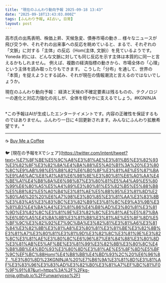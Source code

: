 ```yaml
---
title: "現在のふんわり動向予報 2025-09-18 13:43"
date: "2025-09-18T13:43:03.000Z"
tags: [ふんわり予報, AI占い, 日常]
layout: post
---
```


高市氏の出馬表明、株価上昇、天候急変、債券市場の動き…  様々なニュースが飛び交う中、それぞれの出来事への反応を眺めていると、まるで、それぞれの「文脈」に対する「主体」の反応（Hom(主体, 文脈)）を見ているようです。Yoneda 的には、どんな文脈に対しても同じ反応を示す主体は本質的に同一と言えるかもしれません。  例えば、複数の経済指標の動きから、市場全体の「心理」という主体を読み取ったりもできます。  こうした「分布」を通して、世界の「本質」を捉えようとする試み、それが現在の情報潮流と言えるのではないでしょうか。


現在のふんわり動向予報：
経済と天候の不確定要素は残るものの、テクノロジーの進化と対応力強化の兆しが、全体を穏やかに支えるでしょう。#KGNINJA

<br>
*この予報はAIが生成したエンターテイメントです。内容の正確性を保証するものではありません。ふんわり一日に４回更新されます。みんなにふんわり拡散希望です。*

---
☕️ [Buy Me a Coffee](https://www.buymeacoffee.com/kgninja)

🐦 [現在の予報をXでシェア](https://twitter.com/intent/tweet?text=%E7%8F%BE%E5%9C%A8%E3%81%AE%E3%81%B5%E3%82%93%E3%82%8F%E3%82%8A%E4%BA%88%E5%A0%B1%3A%20%E3%80%8C%E9%AB%98%E5%B8%82%E6%B0%8F%E3%81%AE%E5%87%BA%E9%A6%AC%E8%A1%A8%E6%98%8E%E3%80%81%E6%A0%AA%E4%BE%A1%E4%B8%8A%E6%98%87%E3%80%81%E5%A4%A9%E5%80%99%E6%80%A5%E5%A4%89%E3%80%81%E5%82%B5%E5%88%B8%E5%B8%82%E5%A0%B4%E3%81%AE%E5%8B%95%E3%81%8D%E2%80%A6%20%20%E6%A7%98%E3%80%85%E3%81%AA%E3%83%8B%E3%83%A5%E3%83%BC%E3%82%B9%E3%81%8C%E9%A3%9B%E3%81%B3%E4%BA%A4%E3%81%86%E4%B8%AD%E3%80%81%E3%81%9D%E3%82%8C%E3%81%9E%E3%82%8C%E3%81%AE%E5%87%BA%E6%9D%A5%E4%BA%8B%E3%81%B8%E3%81%AE%E5%8F%8D%E5%BF%9C%E3%82%92%E7%9C%BA%E3%82%81%E3%81%A6%E3%81%84%E3%82%8B%E3%81%A8%E3%80%81%E3%81%BE%E3%82%8B%E3%81%A7%E3%80%81%E3%81%9D%E3%82%8C%E3%81%9E%E3%82%8C%E3%81%AE%E3%80%8C%E6%96%87%E8%84%88%E3%80%8D%E3%81%AB%E5%AF%BE%E3%81%99%E3%82%8B%E3%80%8C%E4%B8%BB%E4%BD%93%E3%80%8D%E3%81%AE%E5%8F%8D%E5%BF%9C%EF%BC%88Hom(%E4%B8%BB%E4%BD%93%2C%20%E6%96%87...%E3%80%8D%23KGNINJA%20%E7%B6%9A%E3%81%8D%E3%81%AF%E3%83%96%E3%83%AD%E3%82%B0%E3%81%A7%EF%BC%81%F0%9F%91%87&url=https%3A%2F%2Fkg-ninja.github.io%2FFunwariyoso%2F)
